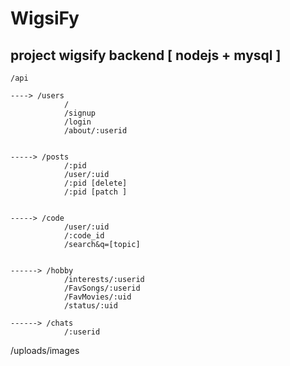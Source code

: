 # WigsiFy
## project wigsify backend [ nodejs + mysql ]


    /api

    ----> /users
                /              
                /signup
                /login 
                /about/:userid      
                
                
    -----> /posts
                /:pid
                /user/:uid
                /:pid [delete]
                /:pid [patch ]
            

    -----> /code
                /user/:uid
                /:code_id
                /search&q=[topic]

    
    ------> /hobby
                /interests/:userid
                /FavSongs/:userid
                /FavMovies/:uid
                /status/:uid

    ------> /chats
                /:userid
                

/uploads/images


